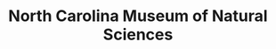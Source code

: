---
layout: repo
title: "North Carolina Museum of Natural Sciences"
id: 4690
permalink: repos/4690/
---